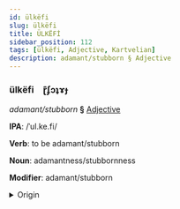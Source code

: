 ```yaml
---
id: ülkëfi
slug: ülkëfi
title: ÜLKËFİ
sidebar_position: 112
tags: [ülkëfi, Adjective, Kartvelian]
description: adamant/stubborn § Adjective
---
```


### ülkëfi&emsp;<span kind="abugida">ɽ͊ʄɔʇɤɟ</span>

*adamant/stubborn* **§** [Adjective](../../tags/Adjective)

**IPA**: /ˈul.ke.fi/

**Verb**: to be adamant/stubborn

**Noun**: adamantness/stubbornness

**Modifier**: adamant/stubborn

<details>
    <summary>Origin</summary>
    Georgian ურყევი urq̇evi /urqʼevi/<br/>
    <em>Kartvelian Language Family</em>
</details>